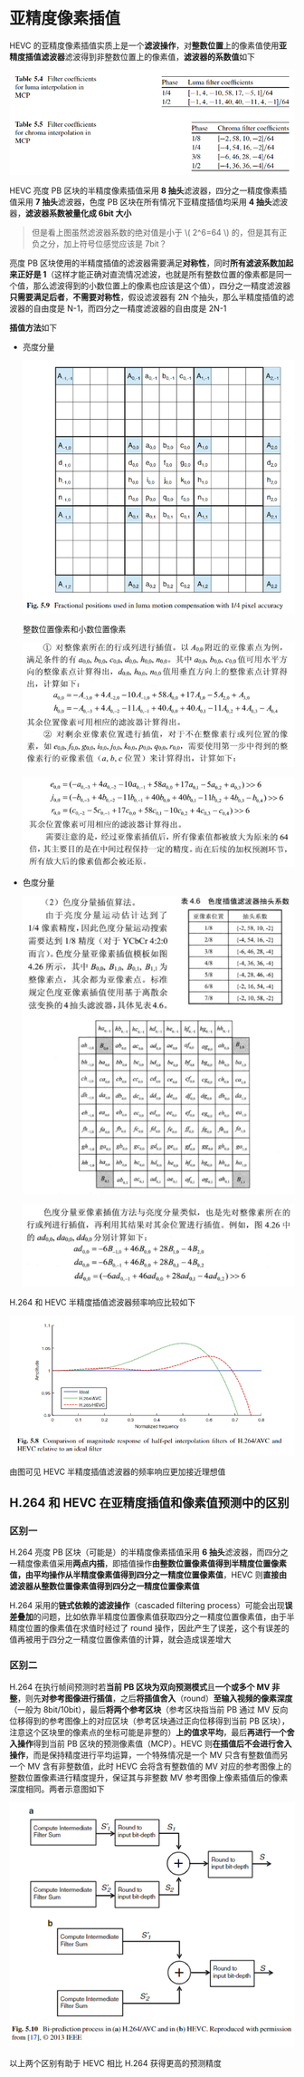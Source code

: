 # 亚精度像素插值

HEVC 的亚精度像素插值实质上是一个**滤波操作**，对**整数位置**上的像素值使用**亚精度插值滤波器**滤波得到非整数位置上的像素值，**滤波器的系数值**如下

![4_2_亚精度像素插值_0](<markdown_images/4_2_亚精度像素插值_0.png>)

HEVC 亮度 PB 区块的半精度像素插值采用 **8 抽头**滤波器，四分之一精度像素插值采用 **7 抽头**滤波器，色度 PB 区块在所有情况下亚精度插值均采用 **4 抽头**滤波器，**滤波器系数被量化成 6bit 大小**

> 但是看上图虽然滤波器系数的绝对值是小于 \\( 2^6=64 \\) 的，但是其有正负之分，加上符号位感觉应该是 7bit？

亮度 PB 区块使用的半精度插值的滤波器需要满足**对称性**，同时**所有滤波系数加起来正好是 1**（这样才能正确对直流情况滤波，也就是所有整数位置的像素都是同一个值，那么滤波得到的小数位置上的像素也应该是这个值），四分之一精度滤波器**只需要满足后者**，**不需要对称性**，假设滤波器有 2N 个抽头，那么半精度插值的滤波器的自由度是 N-1，而四分之一精度滤波器的自由度是 2N-1

**插值方法**如下

- 亮度分量

  ![4_2_亚精度像素插值_1](<markdown_images/4_2_亚精度像素插值_1.png>)

  整数位置像素和小数位置像素

  ![4_2_亚精度像素插值_2](<markdown_images/4_2_亚精度像素插值_2.png>)

  ![4_2_亚精度像素插值_3](<markdown_images/4_2_亚精度像素插值_3.png>)

- 色度分量

  ![4_2_亚精度像素插值_4](<markdown_images/4_2_亚精度像素插值_4.png>)

  ![4_2_亚精度像素插值_5](<markdown_images/4_2_亚精度像素插值_5.png>)

H.264 和 HEVC 半精度插值滤波器频率响应比较如下

![4_2_亚精度像素插值_6](<markdown_images/4_2_亚精度像素插值_6.png>)

由图可见 HEVC 半精度插值滤波器的频率响应更加接近理想值

## H.264 和 HEVC 在亚精度插值和像素值预测中的区别

### 区别一

H.264 亮度 PB 区块（可能是）的半精度像素插值采用 **6 抽头**滤波器，而四分之一精度像素值采用**两点内插**，即插值操作**由整数位置像素值得到半精度位置像素值，由平均操作从半精度像素值得到四分之一精度位置像素值**，HEVC 则**直接由滤波器从整数位置像素值得到四分之一精度位置像素值**

H.264 采用的**链式依赖的滤波操作**（cascaded filtering process）可能会出现**误差叠加**的问题，比如依靠半精度位置像素值获取四分之一精度位置像素值，由于半精度位置的像素值在求值时经过了 round 操作，因此产生了误差，这个有误差的值再被用于四分之一精度位置像素值的计算，就会造成误差增大

### 区别二

H.264 在执行帧间预测时若**当前 PB 区块为双向预测模式**且**一个或多个 MV 非整**，则先**对参考图像进行插值**，之后**将插值舍入**（round）**至输入视频的像素深度**（一般为 8bit/10bit），最后**将两个参考区块**（参考区块指当前 PB 通过 MV 反向位移得到的参考图像上的对应区块（参考区块通过正向位移得到当前 PB 区块），注意这个区块里的像素点的坐标可能是非整的）**上的值求平均**，最后**再进行一个舍入操作**得到当前 PB 区块的预测像素值（MCP）。HEVC 则**在插值后不会进行舍入操作**，而是保持精度进行平均运算，一个特殊情况是一个 MV 只含有整数值而另一个 MV 含有非整数值，此时 HEVC 会将含有整数值的 MV 对应的参考图像上的整数位置像素进行精度提升，保证其与非整数 MV 参考图像上像素插值后的像素深度相同。两者示意图如下

![4_2_亚精度像素插值_7](<markdown_images/4_2_亚精度像素插值_7.png>)

以上两个区别有助于 HEVC 相比 H.264 获得更高的预测精度
